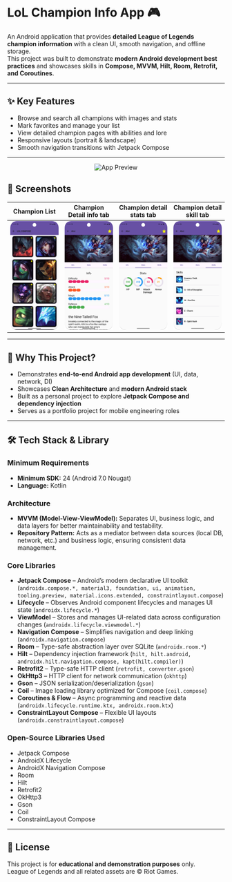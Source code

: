 # LoL Champion Info App 🎮

An Android application that provides **detailed League of Legends champion information** with a clean UI, smooth navigation, and offline storage.  
This project was built to demonstrate **modern Android development best practices** and showcases skills in **Compose, MVVM, Hilt, Room, Retrofit, and Coroutines**.

---

## ✨ Key Features
- Browse and search all champions with images and stats
- Mark favorites and manage your list
- View detailed champion pages with abilities and lore
- Responsive layouts (portrait & landscape)
- Smooth navigation transitions with Jetpack Compose

---

<p style="text-align:center;">
  <img src="docs/screenshots/preview.gif" alt="App Preview" width="400"/>
</p>

## 📸 Screenshots
| Champion List                      | Champion Detail  info tab                 | Champion detail stats tab                   | Champion detail skill tab                    |
|------------------------------------|-------------------------------------------|---------------------------------------------|----------------------------------------------|
| ![List](docs/screenshots/list.png) | ![info](docs/screenshots/detail_info.png) | ![stats](docs/screenshots/detail_stats.png) | ![skill](docs/screenshots/detail_skills.png) |

---

## 🎯 Why This Project?
- Demonstrates **end-to-end Android app development** (UI, data, network, DI)  
- Showcases **Clean Architecture** and **modern Android stack**  
- Built as a personal project to explore **Jetpack Compose and dependency injection**  
- Serves as a portfolio project for mobile engineering roles

---

## 🛠️ Tech Stack & Library

### Minimum Requirements
- **Minimum SDK:** 24 (Android 7.0 Nougat)  
- **Language:** Kotlin  

### Architecture
- **MVVM (Model-View-ViewModel):** Separates UI, business logic, and data layers for better maintainability and testability.  
- **Repository Pattern:** Acts as a mediator between data sources (local DB, network, etc.) and business logic, ensuring consistent data management.  

### Core Libraries
- **Jetpack Compose** – Android’s modern declarative UI toolkit  
  (`androidx.compose.*, material3, foundation, ui, animation, tooling.preview, material.icons.extended, constraintlayout.compose`)  
- **Lifecycle** – Observes Android component lifecycles and manages UI state (`androidx.lifecycle.*`)  
- **ViewModel** – Stores and manages UI-related data across configuration changes (`androidx.lifecycle.viewmodel.*`)  
- **Navigation Compose** – Simplifies navigation and deep linking (`androidx.navigation.compose`)  
- **Room** – Type-safe abstraction layer over SQLite (`androidx.room.*`)  
- **Hilt** – Dependency injection framework (`hilt, hilt.android, androidx.hilt.navigation.compose, kapt(hilt.compiler)`)  
- **Retrofit2** – Type-safe HTTP client (`retrofit, converter.gson`)  
- **OkHttp3** – HTTP client for network communication (`okhttp`)  
- **Gson** – JSON serialization/deserialization (`gson`)  
- **Coil** – Image loading library optimized for Compose (`coil.compose`)  
- **Coroutines & Flow** – Async programming and reactive data (`androidx.lifecycle.runtime.ktx, androidx.room.ktx`)  
- **ConstraintLayout Compose** – Flexible UI layouts (`androidx.constraintlayout.compose`)  

### Open-Source Libraries Used
- Jetpack Compose  
- AndroidX Lifecycle  
- AndroidX Navigation Compose  
- Room  
- Hilt  
- Retrofit2  
- OkHttp3  
- Gson  
- Coil  
- ConstraintLayout Compose  

---

## 📜 License
This project is for **educational and demonstration purposes** only.  
League of Legends and all related assets are © Riot Games.
